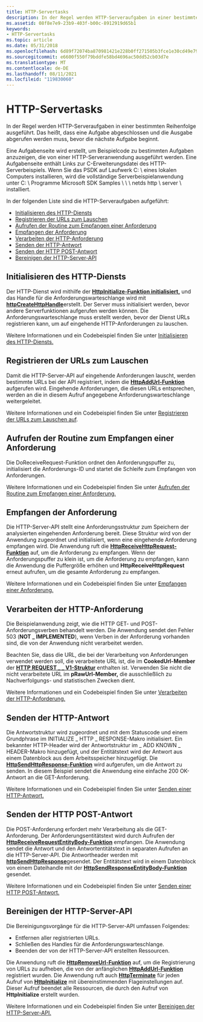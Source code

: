 ```yaml
---
title: HTTP-Servertasks
description: In der Regel werden HTTP-Serveraufgaben in einer bestimmten Reihenfolge ausgeführt. Das heißt, dass eine Aufgabe abgeschlossen und die Ausgabe abgerufen werden muss, bevor die nächste Aufgabe beginnt.
ms.assetid: 08f8e7e9-23b9-403f-b00c-8912919d65b1
keywords:
- HTTP-Servertasks
ms.topic: article
ms.date: 05/31/2018
ms.openlocfilehash: 6d89f72074ba870981421e228b0ff271505b3fce1e30cd49e79d58463570c0b3
ms.sourcegitcommit: e6600f550f79bddfe58bd4696ac50dd52cb03d7e
ms.translationtype: MT
ms.contentlocale: de-DE
ms.lasthandoff: 08/11/2021
ms.locfileid: "119830060"
---
```

# <a name="http-server-tasks"></a>HTTP-Servertasks

In der Regel werden HTTP-Serveraufgaben in einer bestimmten Reihenfolge ausgeführt. Das heißt, dass eine Aufgabe abgeschlossen und die Ausgabe abgerufen werden muss, bevor die nächste Aufgabe beginnt.

Eine Aufgabenseite wird erstellt, um Beispielcode zu bestimmten Aufgaben anzuzeigen, die von einer HTTP-Serveranwendung ausgeführt werden. Eine Aufgabenseite enthält Links zur C-Erweiterungsdatei des HTTP-Serverbeispiels. Wenn Sie das PSDK auf Laufwerk C: \\ eines lokalen Computers installieren, wird die vollständige Serverbeispielanwendung unter C: \\ Programme Microsoft SDK Samples \\ \\ \\ netds http \\ server \\ installiert.

In der folgenden Liste sind die HTTP-Serveraufgaben aufgeführt:

-   [Initialisieren des HTTP-Diensts](#initialize-the-http-service)
-   [Registrieren der URLs zum Lauschen](#register-the-urls-to-listen-on)
-   [Aufrufen der Routine zum Empfangen einer Anforderung](#call-the-routine-to-receive-a-request)
-   [Empfangen der Anforderung](#receive-the-request)
-   [Verarbeiten der HTTP-Anforderung](#handle-the-http-request)
-   [Senden der HTTP-Antwort](#send-the-http-response)
-   [Senden der HTTP POST-Antwort](#send-the-http-post-response)
-   [Bereinigen der HTTP-Server-API](#clean-up-the-http-server-api)

## <a name="initialize-the-http-service"></a>Initialisieren des HTTP-Diensts

Der HTTP-Dienst wird mithilfe der [**HttpInitialize-Funktion initialisiert,**](/windows/desktop/api/Http/nf-http-httpinitialize) und das Handle für die Anforderungswarteschlange wird mit [**httpCreateHttpHandle**](/windows/desktop/api/Http/nf-http-httpcreatehttphandle)erstellt. Der Server muss initialisiert werden, bevor andere Serverfunktionen aufgerufen werden können. Die Anforderungswarteschlange muss erstellt werden, bevor der Dienst URLs registrieren kann, um auf eingehende HTTP-Anforderungen zu lauschen.

Weitere Informationen und ein Codebeispiel finden Sie unter [Initialisieren des HTTP-Diensts.](http-server-sample-application.md)

## <a name="register-the-urls-to-listen-on"></a>Registrieren der URLs zum Lauschen

Damit die HTTP-Server-API auf eingehende Anforderungen lauscht, werden bestimmte URLs bei der API registriert, indem die [**HttpAddUrl-Funktion**](/windows/desktop/api/Http/nf-http-httpaddurl) aufgerufen wird. Eingehende Anforderungen, die diesen URLs entsprechen, werden an die in diesem Aufruf angegebene Anforderungswarteschlange weitergeleitet.

Weitere Informationen und ein Codebeispiel finden Sie unter [Registrieren der URLs zum Lauschen auf](http-server-sample-application.md).

## <a name="call-the-routine-to-receive-a-request"></a>Aufrufen der Routine zum Empfangen einer Anforderung

Die DoReceiveRequest-Funktion ordnet den Anforderungspuffer zu, initialisiert die Anforderungs-ID und startet die Schleife zum Empfangen von Anforderungen.

Weitere Informationen und ein Codebeispiel finden Sie unter [Aufrufen der Routine zum Empfangen einer Anforderung.](http-server-sample-application.md)

## <a name="receive-the-request"></a>Empfangen der Anforderung

Die HTTP-Server-API stellt eine Anforderungsstruktur zum Speichern der analysierten eingehenden Anforderung bereit. Diese Struktur wird von der Anwendung zugeordnet und initialisiert, wenn eine eingehende Anforderung empfangen wird. Die Anwendung ruft die [**HttpReceiveHttpRequest-Funktion**](/windows/desktop/api/Http/nf-http-httpreceivehttprequest) auf, um die Anforderung zu empfangen. Wenn der Anforderungspuffer zu klein ist, um die Anforderung zu empfangen, kann die Anwendung die Puffergröße erhöhen und **HttpReceiveHttpRequest** erneut aufrufen, um die gesamte Anforderung zu empfangen.

Weitere Informationen und ein Codebeispiel finden Sie unter [Empfangen einer Anforderung.](http-server-sample-application.md)

## <a name="handle-the-http-request"></a>Verarbeiten der HTTP-Anforderung

Die Beispielanwendung zeigt, wie die HTTP GET- und POST-Anforderungsverben behandelt werden. Die Anwendung sendet den Fehler 503 (**NOT \_ IMPLEMENTED**), wenn Verben in der Anforderung vorhanden sind, die von der Anwendung nicht verarbeitet werden.

Beachten Sie, dass die URL, die bei der Verarbeitung von Anforderungen verwendet werden soll, die verarbeitete URL ist, die im **CookedUrl-Member** der [**HTTP REQUEST \_ \_ V1-Struktur**](/windows/desktop/api/Http/ns-http-http_request_v1) enthalten ist. Verwenden Sie nicht die nicht verarbeitete URL im **pRawUrl-Member,** die ausschließlich zu Nachverfolgungs- und statistischen Zwecken dient.

Weitere Informationen und ein Codebeispiel finden Sie unter [Verarbeiten der HTTP-Anforderung.](http-server-sample-application.md)

## <a name="send-the-http-response"></a>Senden der HTTP-Antwort

Die Antwortstruktur wird zugeordnet und mit dem Statuscode und einem Grundphrase im INITIALIZE \_ HTTP \_ RESPONSE-Makro initialisiert. Ein bekannter HTTP-Header wird der Antwortstruktur im \_ ADD KNOWN \_ HEADER-Makro hinzugefügt, und der Entitätstext wird der Antwort aus einem Datenblock aus dem Arbeitsspeicher hinzugefügt. Die [**HttpSendHttpResponse-Funktion**](/windows/desktop/api/Http/nf-http-httpsendhttpresponse) wird aufgerufen, um die Antwort zu senden. In diesem Beispiel sendet die Anwendung eine einfache 200 OK-Antwort an die GET-Anforderung.

Weitere Informationen und ein Codebeispiel finden Sie unter [Senden einer HTTP-Antwort.](http-server-sample-application.md)

## <a name="send-the-http-post-response"></a>Senden der HTTP POST-Antwort

Die POST-Anforderung erfordert mehr Verarbeitung als die GET-Anforderung. Der Anforderungsentitätstext wird durch Aufrufen der [**HttpReceiveRequestEntityBody-Funktion**](/windows/desktop/api/Http/nf-http-httpreceiverequestentitybody) empfangen. Die Anwendung sendet die Antwort und den Antwortentitätstext in separaten Aufrufen an die HTTP-Server-API. Die Antwortheader werden mit [**httpSendHttpResponse**](/windows/desktop/api/Http/nf-http-httpsendhttpresponse)gesendet. Der Entitätstext wird in einem Datenblock von einem Dateihandle mit der [**HttpSendResponseEntityBody-Funktion**](/windows/desktop/api/Http/nf-http-httpsendresponseentitybody) gesendet.

Weitere Informationen und ein Codebeispiel finden Sie unter [Senden einer HTTP POST-Antwort.](http-server-sample-application.md)

## <a name="clean-up-the-http-server-api"></a>Bereinigen der HTTP-Server-API

Die Bereinigungsvorgänge für die HTTP-Server-API umfassen Folgendes:

-   Entfernen aller registrierten URLs.
-   Schließen des Handles für die Anforderungswarteschlange.
-   Beenden der von der HTTP-Server-API erstellten Ressourcen.

Die Anwendung ruft die [**HttpRemoveUrl-Funktion**](/windows/desktop/api/Http/nf-http-httpremoveurl) auf, um die Registrierung von URLs zu aufheben, die von der anfänglichen [**HttpAddUrl-Funktion**](/windows/desktop/api/Http/nf-http-httpaddurl) registriert wurden. Die Anwendung ruft auch [**HttpTerminate**](/windows/desktop/api/Http/nf-http-httpterminate) für jeden Aufruf von [**HttpInitialize**](/windows/desktop/api/Http/nf-http-httpinitialize) mit übereinstimmenden Flageinstellungen auf. Dieser Aufruf beendet alle Ressourcen, die durch den Aufruf von **HttpInitialize** erstellt wurden.

Weitere Informationen und ein Codebeispiel finden Sie unter [Bereinigen der HTTP-Server-API.](http-server-sample-application.md)

 

 




